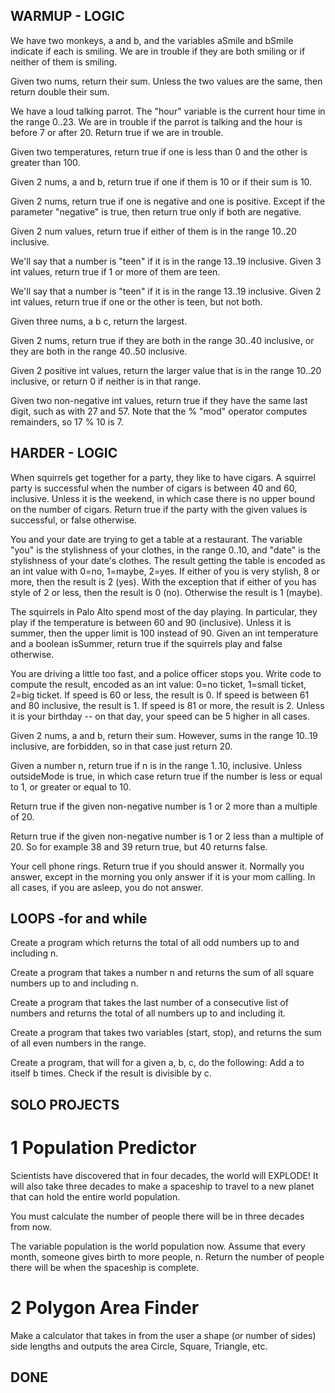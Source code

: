 ## WARMUP - LOGIC

We have two monkeys, a and b, and the variables aSmile and bSmile indicate if each is smiling. 
We are in trouble if they are both smiling or if neither of them is smiling. 

Given two nums, return their sum. Unless the two values are the same, 
then return double their sum.

We have a loud talking parrot. The "hour" variable is the current hour time in the range 0..23. We are in trouble if the parrot is talking and the hour is before 7 or after 20. Return true if we are in trouble.

Given two temperatures, return true if one is less than 0 and the other is greater than 100.

Given 2 nums, a and b, return true if one if them is 10 or if their sum is 10.

Given 2 nums, return true if one is negative and one is positive. Except if the parameter "negative" is true, then return true only if both are negative.

Given 2 num values, return true if either of them is in the range 10..20 inclusive.

We'll say that a number is "teen" if it is in the range 13..19 inclusive. Given 3 int values, return true if 1 or more of them are teen.

We'll say that a number is "teen" if it is in the range 13..19 inclusive. Given 2 int values, return true if one or the other is teen, but not both.

Given three nums, a b c, return the largest.

Given 2 nums, return true if they are both in the range 30..40 inclusive, or they are both in the range 40..50 inclusive.

Given 2 positive int values, return the larger value that is in the range 10..20 inclusive, or return 0 if neither is in that range.

Given two non-negative int values, return true if they have the same last digit, such as with 27 and 57. Note that the % "mod" operator computes remainders, so 17 % 10 is 7.

## HARDER - LOGIC

When squirrels get together for a party, they like to have cigars. A squirrel party is successful when the number of cigars is between 40 and 60, inclusive. Unless it is the weekend, in which case there is no upper bound on the number of cigars. Return true if the party with the given values is successful, or false otherwise.

You and your date are trying to get a table at a restaurant. The variable "you" is the stylishness of your clothes, in the range 0..10, and "date" is the stylishness of your date's clothes. The result getting the table is encoded as an int value with 0=no, 1=maybe, 2=yes. If either of you is very stylish, 8 or more, then the result is 2 (yes). With the exception that if either of you has style of 2 or less, then the result is 0 (no). Otherwise the result is 1 (maybe).

The squirrels in Palo Alto spend most of the day playing. In particular, they play if the temperature is between 60 and 90 (inclusive). Unless it is summer, then the upper limit is 100 instead of 90. Given an int temperature and a boolean isSummer, return true if the squirrels play and false otherwise.

You are driving a little too fast, and a police officer stops you. Write code to compute the result, encoded as an int value: 0=no ticket, 1=small ticket, 2=big ticket. If speed is 60 or less, the result is 0. If speed is between 61 and 80 inclusive, the result is 1. If speed is 81 or more, the result is 2. Unless it is your birthday -- on that day, your speed can be 5 higher in all cases.

Given 2 nums, a and b, return their sum. However, sums in the range 10..19 inclusive, are forbidden, so in that case just return 20.

Given a number n, return true if n is in the range 1..10, inclusive. Unless outsideMode is true, in which case return true if the number is less or equal to 1, or greater or equal to 10.

Return true if the given non-negative number is 1 or 2 more than a multiple of 20. 

Return true if the given non-negative number is 1 or 2 less than a multiple of 20. So for example 38 and 39 return true, but 40 returns false.

Your cell phone rings. Return true if you should answer it. Normally you answer, except in the morning you only answer if it is your mom calling. In all cases, if you are asleep, you do not answer.

## LOOPS     -for and while

Create a program which returns the total of all odd numbers up to and including n.

Create a program that takes a number n and returns the sum of all square numbers up to and including n.

Create a program that takes the last number of a consecutive list of numbers and returns the total of all numbers up to and including it.

Create a program that takes two variables (start, stop), and returns the sum of all even numbers in the range.

Create a program, that will for a given a, b, c, do the following:
    Add a to itself b times.
    Check if the result is divisible by c.

## SOLO PROJECTS

# 1 Population Predictor
Scientists have discovered that in four decades, the world will EXPLODE! It will also take three decades to make a spaceship to travel to a new planet that can hold the entire world population.

You must calculate the number of people there will be in three decades from now.

The variable population is the world population now.
Assume that every month, someone gives birth to more people, n.
Return the number of people there will be when the spaceship is complete.

# 2 Polygon Area Finder
Make a calculator that takes in from the user a 
    shape (or number of sides)
    side lengths
and outputs the area
Circle, Square, Triangle, etc.



## DONE